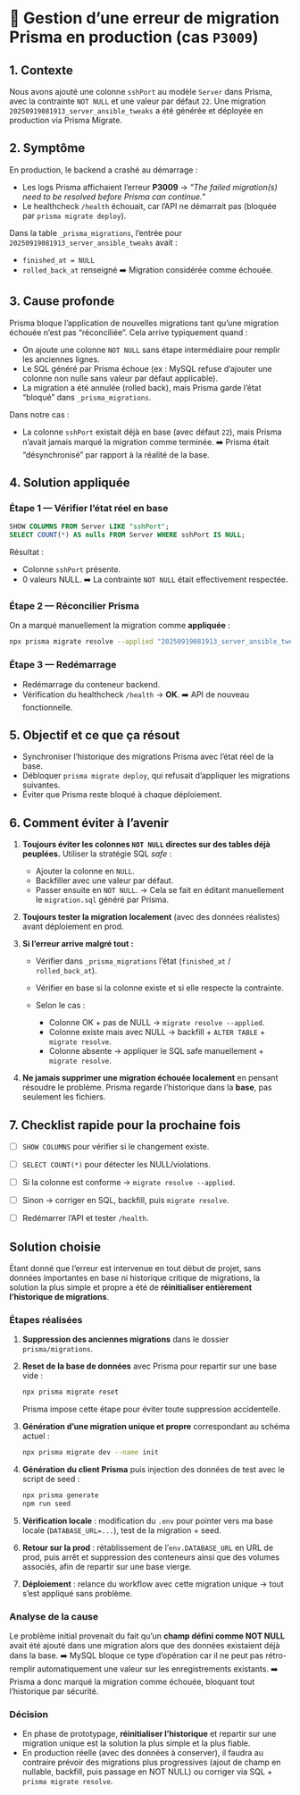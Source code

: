 # 📄 Gestion d’une erreur de migration Prisma en production (cas `P3009`)

## 1. Contexte

Nous avons ajouté une colonne `sshPort` au modèle `Server` dans Prisma, avec la contrainte `NOT NULL` et une valeur par défaut `22`.
Une migration `20250919081913_server_ansible_tweaks` a été générée et déployée en production via Prisma Migrate.

## 2. Symptôme

En production, le backend a crashé au démarrage :

* Les logs Prisma affichaient l’erreur **P3009** → *"The failed migration(s) need to be resolved before Prisma can continue."*
* Le healthcheck `/health` échouait, car l’API ne démarrait pas (bloquée par `prisma migrate deploy`).

Dans la table `_prisma_migrations`, l’entrée pour `20250919081913_server_ansible_tweaks` avait :

* `finished_at = NULL`
* `rolled_back_at` renseigné
  ➡️ Migration considérée comme échouée.

## 3. Cause profonde

Prisma bloque l’application de nouvelles migrations tant qu’une migration échouée n’est pas “réconciliée”.
Cela arrive typiquement quand :

* On ajoute une colonne `NOT NULL` sans étape intermédiaire pour remplir les anciennes lignes.
* Le SQL généré par Prisma échoue (ex : MySQL refuse d’ajouter une colonne non nulle sans valeur par défaut applicable).
* La migration a été annulée (rolled back), mais Prisma garde l’état “bloqué” dans `_prisma_migrations`.

Dans notre cas :

* La colonne `sshPort` existait déjà en base (avec défaut `22`), mais Prisma n’avait jamais marqué la migration comme terminée.
  ➡️ Prisma était “désynchronisé” par rapport à la réalité de la base.

## 4. Solution appliquée

### Étape 1 — Vérifier l’état réel en base

```sql
SHOW COLUMNS FROM Server LIKE "sshPort";
SELECT COUNT(*) AS nulls FROM Server WHERE sshPort IS NULL;
```

Résultat :

* Colonne `sshPort` présente.
* 0 valeurs NULL.
  ➡️ La contrainte `NOT NULL` était effectivement respectée.

### Étape 2 — Réconcilier Prisma

On a marqué manuellement la migration comme **appliquée** :

```bash
npx prisma migrate resolve --applied "20250919081913_server_ansible_tweaks"
```

### Étape 3 — Redémarrage

* Redémarrage du conteneur backend.
* Vérification du healthcheck `/health` → **OK**.
  ➡️ API de nouveau fonctionnelle.

## 5. Objectif et ce que ça résout

* Synchroniser l’historique des migrations Prisma avec l’état réel de la base.
* Débloquer `prisma migrate deploy`, qui refusait d’appliquer les migrations suivantes.
* Éviter que Prisma reste bloqué à chaque déploiement.

## 6. Comment éviter à l’avenir

1. **Toujours éviter les colonnes `NOT NULL` directes sur des tables déjà peuplées.**
   Utiliser la stratégie SQL *safe* :

    * Ajouter la colonne en `NULL`.
    * Backfiller avec une valeur par défaut.
    * Passer ensuite en `NOT NULL`.
      → Cela se fait en éditant manuellement le `migration.sql` généré par Prisma.

2. **Toujours tester la migration localement** (avec des données réalistes) avant déploiement en prod.

3. **Si l’erreur arrive malgré tout :**

    * Vérifier dans `_prisma_migrations` l’état (`finished_at` / `rolled_back_at`).
    * Vérifier en base si la colonne existe et si elle respecte la contrainte.
    * Selon le cas :

        * Colonne OK + pas de NULL → `migrate resolve --applied`.
        * Colonne existe mais avec NULL → backfill + `ALTER TABLE` + `migrate resolve`.
        * Colonne absente → appliquer le SQL safe manuellement + `migrate resolve`.

4. **Ne jamais supprimer une migration échouée localement** en pensant résoudre le problème.
   Prisma regarde l’historique dans la **base**, pas seulement les fichiers.

## 7. Checklist rapide pour la prochaine fois

* [ ] `SHOW COLUMNS` pour vérifier si le changement existe.
* [ ] `SELECT COUNT(*)` pour détecter les NULL/violations.
* [ ] Si la colonne est conforme → `migrate resolve --applied`.
* [ ] Sinon → corriger en SQL, backfill, puis `migrate resolve`.
* [ ] Redémarrer l’API et tester `/health`.


## Solution choisie

Étant donné que l’erreur est intervenue en tout début de projet, sans données importantes en base ni historique critique de migrations, la solution la plus simple et propre a été de **réinitialiser entièrement l’historique de migrations**.

### Étapes réalisées

1. **Suppression des anciennes migrations** dans le dossier `prisma/migrations`.
2. **Reset de la base de données** avec Prisma pour repartir sur une base vide :

   ```bash
   npx prisma migrate reset
   ```

   Prisma impose cette étape pour éviter toute suppression accidentelle.
3. **Génération d’une migration unique et propre** correspondant au schéma actuel :

   ```bash
   npx prisma migrate dev --name init
   ```
4. **Génération du client Prisma** puis injection des données de test avec le script de seed :

   ```bash
   npx prisma generate
   npm run seed
   ```
5. **Vérification locale** : modification du `.env` pour pointer vers ma base locale (`DATABASE_URL=...`), test de la migration + seed.
6. **Retour sur la prod** : rétablissement de l’`env.DATABASE_URL` en URL de prod, puis arrêt et suppression des conteneurs ainsi que des volumes associés, afin de repartir sur une base vierge.
7. **Déploiement** : relance du workflow avec cette migration unique → tout s’est appliqué sans problème.

### Analyse de la cause

Le problème initial provenait du fait qu’un **champ défini comme NOT NULL** avait été ajouté dans une migration alors que des données existaient déjà dans la base.
➡️ MySQL bloque ce type d’opération car il ne peut pas rétro-remplir automatiquement une valeur sur les enregistrements existants.
➡️ Prisma a donc marqué la migration comme échouée, bloquant tout l’historique par sécurité.

### Décision

* En phase de prototypage, **réinitialiser l’historique** et repartir sur une migration unique est la solution la plus simple et la plus fiable.
* En production réelle (avec des données à conserver), il faudra au contraire prévoir des migrations plus progressives (ajout de champ en nullable, backfill, puis passage en NOT NULL) ou corriger via SQL + `prisma migrate resolve`.
